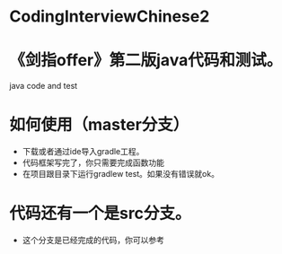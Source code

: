 # CodingInterviewChinese2
# 《剑指offer》第二版java代码和测试。
java code and test
# 如何使用（master分支）
* 下载或者通过ide导入gradle工程。
* 代码框架写完了，你只需要完成函数功能
* 在项目跟目录下运行gradlew test。如果没有错误就ok。
# 代码还有一个是src分支。
* 这个分支是已经完成的代码，你可以参考
